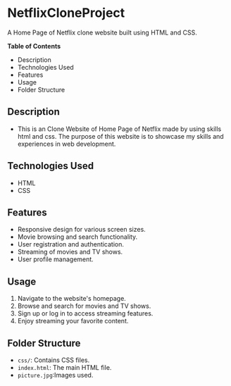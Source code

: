 # NetflixCloneProject
A Home Page of Netflix clone website built using HTML and CSS.

**Table of Contents**
- Description
- Technologies Used
- Features
- Usage
- Folder Structure

## Description
- This is an Clone Website of Home Page of Netflix made by using skills html and css.
  The purpose of this website is to showcase my skills  and experiences in web development. 

## Technologies Used

- HTML
- CSS

## Features

- Responsive design for various screen sizes.
- Movie browsing and search functionality.
- User registration and authentication.
- Streaming of movies and TV shows.
- User profile management.


## Usage

1. Navigate to the website's homepage.
2. Browse and search for movies and TV shows.
3. Sign up or log in to access streaming features.
4. Enjoy streaming your favorite content.

## Folder Structure

- `css/`: Contains CSS files.
- `index.html`: The main HTML file.
- `picture.jpg`:Images used.

